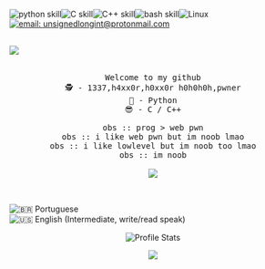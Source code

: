 <div allign="center">
  
  
![python skill](https://img.shields.io/badge/Python-14354C?style=for-the-badge&logo=python&logoColor=white)![C skill](https://img.shields.io/badge/C-00599C?style=for-the-badge&logo=c&logoColor=white)![C++ skill](https://img.shields.io/badge/C%2B%2B-00599C?style=for-the-badge&logo=c%2B%2B&logoColor=white)![bash skill](https://img.shields.io/badge/Shell_Script-121011?style=for-the-badge&logo=gnu-bash&logoColor=white)![Linux](https://img.shields.io/badge/Linux-FCC624?&style=for-the-badge&logo=linux&logoColor=000)  [![email: unsignedlongint@protonmail.com](https://img.shields.io/badge/email-8B89CC?&style=for-the-badge&logo=protonmail&logoColor=FFF)](mailto:unsignedlongint@protonmail.com)
</div>



<pre align="center">

<img src="https://media.giphy.com/media/bi6RQ5x3tqoSI/giphy.gif" align="left">


Welcome to my github
🕵 - 1337,h4xx0r,h0xx0r h0h0h0h,pwner
🐍 - Python
😎 - C / C++

obs :: prog > web pwn
obs :: i like web pwn but im noob lmao
obs :: i like lowlevel but im noob too lmao
obs :: im noob

<img src="https://github-readme-stats.vercel.app/api/top-langs/?username=demon-i386&hide_border=true&show_icons=true&title_color=ddd&icon_color=ddd&text_color=fff&bg_color=222&langs_count=15" align="center">


</pre>


<div align="left">
  
![:brazil: Portuguese ](https://img.shields.io/badge/Portugu%C3%AAs-4CAF72?&label=Materno&labelColor=222&style=for-the-badge&logo=pt-br&logoColor=000)<br/>
![:us: English (Intermediate, write/read speak)](https://img.shields.io/badge/English-4C51AF?&label=Intermediate%2C%20read/write&labelColor=222&style=for-the-badge&logo=pt-br&logoColor=000)

</div>


<div align="center">
  
![Profile Stats](https://github-readme-stats.vercel.app/api?username=demon-i386&hide_border=true&show_icons=true&title_color=ddd&icon_color=ddd&text_color=fff&bg_color=222)


<img src="https://piskel-imgstore-b.appspot.com/img/ad16984a-6bfb-11eb-959b-f7c4b095995c.gif" align="center">
</div>
